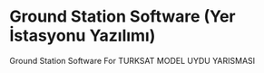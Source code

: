 # Ground Station Software (Yer İstasyonu Yazılımı)
 Ground Station Software For TURKSAT MODEL UYDU YARISMASI
